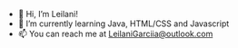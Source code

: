 - 👋 Hi, I’m Leilani!
- 🌱 I’m currently learning Java, HTML/CSS and Javascript
- 📫 You can reach me at LeilaniGarciia@outlook.com

<!---
leilanigarciia/leilanigarciia is a ✨ special ✨ repository because its `README.md` (this file) appears on your GitHub profile.
You can click the Preview link to take a look at your changes.
--->

